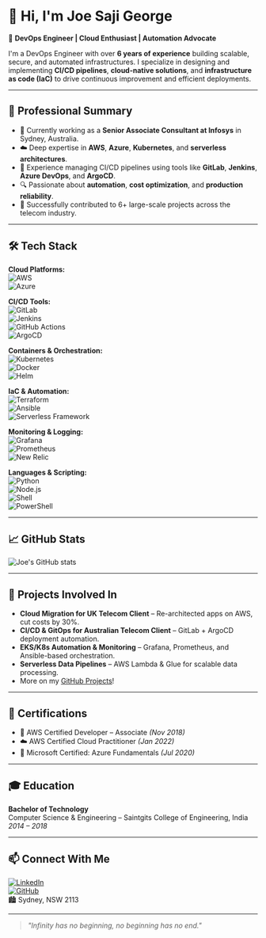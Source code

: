 # 👋 Hi, I'm Joe Saji George

🚀 **DevOps Engineer | Cloud Enthusiast | Automation Advocate**

I'm a DevOps Engineer with over **6 years of experience** building scalable, secure, and automated infrastructures. I specialize in designing and implementing **CI/CD pipelines**, **cloud-native solutions**, and **infrastructure as code (IaC)** to drive continuous improvement and efficient deployments.

---

## 💼 Professional Summary

- 🔧 Currently working as a **Senior Associate Consultant at Infosys** in Sydney, Australia.
- ☁️ Deep expertise in **AWS**, **Azure**, **Kubernetes**, and **serverless architectures**.
- 🔁 Experience managing CI/CD pipelines using tools like **GitLab**, **Jenkins**, **Azure DevOps**, and **ArgoCD**.
- 🔍 Passionate about **automation**, **cost optimization**, and **production reliability**.
- 🧪 Successfully contributed to 6+ large-scale projects across the telecom industry.

---

## 🛠️ Tech Stack

**Cloud Platforms:**  
![AWS](https://img.shields.io/badge/AWS-232F3E?style=flat&logo=amazon-aws&logoColor=white)  
![Azure](https://img.shields.io/badge/Microsoft%20Azure-0078D4?style=flat&logo=microsoft-azure&logoColor=white)  

**CI/CD Tools:**  
![GitLab](https://img.shields.io/badge/GitLab%20CI/CD-FC6D26?style=flat&logo=gitlab&logoColor=white)  
![Jenkins](https://img.shields.io/badge/Jenkins-D24939?style=flat&logo=jenkins&logoColor=white)  
![GitHub Actions](https://img.shields.io/badge/GitHub%20Actions-2088FF?style=flat&logo=github-actions&logoColor=white)  
![ArgoCD](https://img.shields.io/badge/ArgoCD-ef6c00?style=flat)

**Containers & Orchestration:**  
![Kubernetes](https://img.shields.io/badge/Kubernetes-326CE5?style=flat&logo=kubernetes&logoColor=white)  
![Docker](https://img.shields.io/badge/Docker-2496ED?style=flat&logo=docker&logoColor=white)  
![Helm](https://img.shields.io/badge/Helm-0F1689?style=flat&logo=helm&logoColor=white)

**IaC & Automation:**  
![Terraform](https://img.shields.io/badge/Terraform-623CE4?style=flat&logo=terraform&logoColor=white)  
![Ansible](https://img.shields.io/badge/Ansible-EE0000?style=flat&logo=ansible&logoColor=white)  
![Serverless Framework](https://img.shields.io/badge/Serverless-FD5750?style=flat&logo=serverless&logoColor=white)

**Monitoring & Logging:**  
![Grafana](https://img.shields.io/badge/Grafana-F46800?style=flat&logo=grafana&logoColor=white)  
![Prometheus](https://img.shields.io/badge/Prometheus-E6522C?style=flat&logo=prometheus&logoColor=white)  
![New Relic](https://img.shields.io/badge/NewRelic-008C99?style=flat)

**Languages & Scripting:**  
![Python](https://img.shields.io/badge/Python-3776AB?style=flat&logo=python&logoColor=white)  
![Node.js](https://img.shields.io/badge/Node.js-339933?style=flat&logo=node.js&logoColor=white)  
![Shell](https://img.shields.io/badge/Shell_Script-121011?style=flat&logo=gnu-bash&logoColor=white)  
![PowerShell](https://img.shields.io/badge/PowerShell-5391FE?style=flat&logo=powershell&logoColor=white)

---

## 📈 GitHub Stats

![Joe's GitHub stats](https://github-readme-stats.vercel.app/api?username=joesajigeorge&show_icons=true&theme=radical)

---

## 🧪 Projects Involved In

- **Cloud Migration for UK Telecom Client** – Re-architected apps on AWS, cut costs by 30%.
- **CI/CD & GitOps for Australian Telecom Client** – GitLab + ArgoCD deployment automation.
- **EKS/K8s Automation & Monitoring** – Grafana, Prometheus, and Ansible-based orchestration.
- **Serverless Data Pipelines** – AWS Lambda & Glue for scalable data processing.
- More on my [GitHub Projects](https://github.com/joesajigeorge)!

---

## 📜 Certifications

- 🏅 AWS Certified Developer – Associate *(Nov 2018)*  
- ☁️ AWS Certified Cloud Practitioner *(Jan 2022)*  
- 🔷 Microsoft Certified: Azure Fundamentals *(Jul 2020)*

---

## 🎓 Education

**Bachelor of Technology**  
Computer Science & Engineering – Saintgits College of Engineering, India  
*2014 – 2018*

---

## 📫 Connect With Me

[![LinkedIn](https://img.shields.io/badge/-LinkedIn-blue?style=flat&logo=linkedin&logoColor=white)](https://www.linkedin.com/in/your-link)  
[![GitHub](https://img.shields.io/badge/-GitHub-black?style=flat&logo=github&logoColor=white)](https://github.com/joesajigeorge)  
🏙️ Sydney, NSW 2113

---

> *"Infinity has no beginning, no beginning has no end."*
